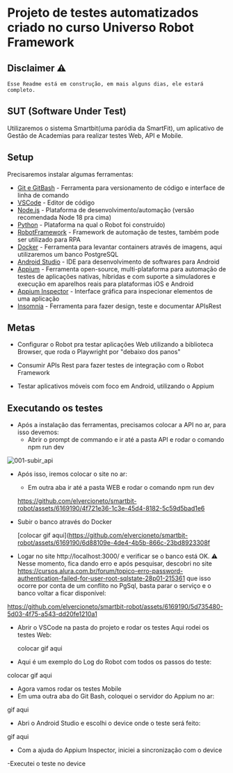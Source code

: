 # Projeto de testes automatizados criado no curso Universo Robot Framework
  
## Disclaimer ⚠
    Esse Readme está em construção, em mais alguns dias, ele estará completo.

## SUT (Software Under Test)
Utilizaremos o sistema Smartbit(uma paródia da SmartFit), um aplicativo de Gestão de Academias para realizar testes Web, API e Mobile.  


## Setup 

Precisaremos instalar algumas ferramentas:

-  [Git e GitBash](https://git-scm.com/) - Ferramenta para versionamento de código e interface de linha de comando
-  [VSCode](https://code.visualstudio.com/) - Editor de código
-  [Node.js](https://nodejs.org/en) - Plataforma de desenvolvimento/automação (versão recomendada Node 18 pra cima)
-  [Python](https://nodejs.org/en) - Plataforma na qual o Robot foi construído)
-  [RobotFramework](https://nodejs.org/en) - Framework de automação de testes, também pode ser utilizado para RPA
- [Docker](https://www.docker.com/) - Ferramenta para levantar containers através de imagens, aqui utilizaremos um banco PostgreSQL
-  [Android Studio](https://developer.android.com/studio?hl=pt-br) - IDE para desenvolvimento de softwares para Android
-  [Appium](https://npmjs.com/) -  Ferramenta open-source, multi-plataforma para automação de testes de aplicações nativas, híbridas e com suporte a simuladores e execução em aparelhos reais para plataformas iOS e Android 
-  [Appium Inspector](https://appium.io/) - Interface gráfica para inspecionar elementos de uma aplicação
-  [Insomnia](https://insomnia.rest/) - Ferramenta para fazer design, teste e documentar APIsRest

## Metas

 - Configurar o Robot pra testar aplicações Web utilizando a biblioteca Browser, que roda o Playwright por "debaixo dos panos"

- Consumir APIs Rest para fazer testes de integração com o Robot Framework

- Testar aplicativos móveis com foco em Android, utilizando o Appium


## Executando os testes

- Após a instalação das ferramentas, precisamos colocar a API no ar, para isso devemos:
    -	Abrir o prompt de commando e ir até a pasta API e rodar o comando npm run dev 

    
![001-subir_api](https://github.com/elvercioneto/smartbit-robot/assets/6169190/6f64cd71-12e5-4bf3-ba32-3ff15403c597)

- Após isso, iremos colocar o site no ar:
    -	Em outra aba ir até a pasta WEB e rodar o comando npm run dev

    https://github.com/elvercioneto/smartbit-robot/assets/6169190/4f721e36-1c3e-45d4-8182-5c59d5bad1e6

- Subir o banco através do Docker
  
    [colocar gif aqui](https://github.com/elvercioneto/smartbit-robot/assets/6169190/6d88109e-4de4-4b5b-866c-23bd8923308f
  
- Logar no site http://localhost:3000/ e verificar se o banco está OK. ⚠ Nesse momento, fica dando erro e após pesquisar, descobri no site  https://cursos.alura.com.br/forum/topico-erro-password-authentication-failed-for-user-root-sqlstate-28p01-215361 que isso ocorre por conta de um conflito no PgSql, basta parar o serviço e o banco voltar a ficar disponível: 

https://github.com/elvercioneto/smartbit-robot/assets/6169190/5d735480-5d03-4f75-a543-dd20fe1210a1

- Abrir o VSCode na pasta do projeto e rodar os testes
    Aqui rodei os testes Web:

    colocar gif aqui
- Aqui é um exemplo do Log do Robot com todos os passos do teste: 

colocar gif aqui

- Agora vamos rodar os testes Mobile
 - Em uma outra aba do Git Bash, coloquei o servidor do Appium no ar:

 gif aqui

 - Abri o Android Studio e escolhi o device onde o teste será feito:

 gif aqui


- Com a ajuda do Appium Inspector, iniciei a sincronização com o device


-Executei o teste no device



